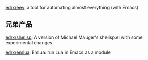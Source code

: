 


[edrx/eev](https://github.com/edrx/eev): a tool for automating almost everything (with Emacs)



## 兄弟产品

[edrx/shelisp](https://github.com/edrx/shelisp): A version of Michael Mauger's shelisp.el with some experimental changes.

[edrx/emlua](https://github.com/edrx/emlua/): Emlua: run Lua in Emacs as a module




